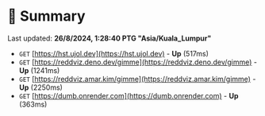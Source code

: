 # 📖 Summary
Last updated: **26/8/2024, 1:28:40 PTG "Asia/Kuala_Lumpur"**

- `GET` [https://hst.ujol.dev](https://hst.ujol.dev) - **Up** (517ms)
- `GET` [https://reddviz.deno.dev/gimme](https://reddviz.deno.dev/gimme) - **Up** (1241ms)
- `GET` [https://reddviz.amar.kim/gimme](https://reddviz.amar.kim/gimme) - **Up** (2250ms)
- `GET` [https://dumb.onrender.com](https://dumb.onrender.com) - **Up** (363ms)

